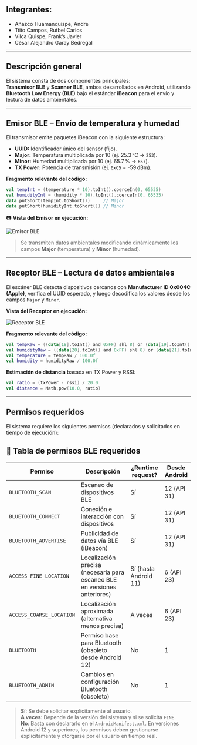 ## Integrantes:
- Añazco Huamanquispe, Andre  
- Ttito Campos, Rutbel Carlos  
- Vilca Quispe, Frank’s Javier  
- César Alejandro Garay Bedregal  

---

## Descripción general

El sistema consta de dos componentes principales:  
**Transmisor BLE** y **Scanner BLE**, ambos desarrollados en Android, utilizando **Bluetooth Low Energy (BLE)** bajo el estándar **iBeacon** para el envío y lectura de datos ambientales.

---

## Emisor BLE – Envío de temperatura y humedad

El transmisor emite paquetes iBeacon con la siguiente estructura:

- **UUID:** Identificador único del sensor (fijo).
- **Major:** Temperatura multiplicada por 10 (ej. 25.3 °C → `253`).
- **Minor:** Humedad multiplicada por 10 (ej. 65.7 % → `657`).
- **TX Power:** Potencia de transmisión (ej. `0xC5` = -59 dBm).

**Fragmento relevante del código:**
```kotlin
val tempInt = (temperature * 10).toInt().coerceIn(0, 65535)
val humidityInt = (humidity * 10).toInt().coerceIn(0, 65535)
data.putShort(tempInt.toShort())     // Major
data.putShort(humidityInt.toShort()) // Minor
```

📷 **Vista del Emisor en ejecución:**

![Emisor BLE](https://github.com/user-attachments/assets/91aff0a3-8edd-4e33-a5ed-f3b0dfcfafd6)

> Se transmiten datos ambientales modificando dinámicamente los campos **Major** (temperatura) y **Minor** (humedad).

---

## Receptor BLE – Lectura de datos ambientales

El escáner BLE detecta dispositivos cercanos con **Manufacturer ID 0x004C (Apple)**, verifica el UUID esperado, y luego decodifica los valores desde los campos `Major` y `Minor`.

**Vista del Receptor en ejecución:**

![Receptor BLE](https://github.com/user-attachments/assets/28f8d84a-436c-4751-9cce-420e2072b9f0)

**Fragmento relevante del código:**
```kotlin
val tempRaw = ((data[18].toInt() and 0xFF) shl 8) or (data[19].toInt() and 0xFF)
val humidityRaw = ((data[20].toInt() and 0xFF) shl 8) or (data[21].toInt() and 0xFF)
val temperature = tempRaw / 100.0f
val humidity = humidityRaw / 100.0f
```

**Estimación de distancia** basada en TX Power y RSSI:
```kotlin
val ratio = (txPower - rssi) / 20.0
val distance = Math.pow(10.0, ratio)
```

---

## Permisos requeridos

El sistema requiere los siguientes permisos (declarados y solicitados en tiempo de ejecución):

## 📱 Tabla de permisos BLE requeridos

| Permiso                          | Descripción                                 | ¿Runtime request? | Desde Android |
|----------------------------------|---------------------------------------------|-------------------|----------------|
| `BLUETOOTH_SCAN`                | Escaneo de dispositivos BLE                 |  Sí             | 12 (API 31)     |
| `BLUETOOTH_CONNECT`            | Conexión e interacción con dispositivos     |  Sí             | 12 (API 31)     |
| `BLUETOOTH_ADVERTISE`          | Publicidad de datos vía BLE (iBeacon)       |  Sí             | 12 (API 31)     |
| `ACCESS_FINE_LOCATION`         | Localización precisa (necesaria para escaneo BLE en versiones anteriores) |  Sí (hasta Android 11) | 6 (API 23) |
| `ACCESS_COARSE_LOCATION`       | Localización aproximada (alternativa menos precisa) | A veces       | 6 (API 23)      |
| `BLUETOOTH`                    | Permiso base para Bluetooth (obsoleto desde Android 12) |  No             | 1               |
| `BLUETOOTH_ADMIN`              | Cambios en configuración Bluetooth (obsoleto) |  No           | 1               |

>  **Sí**: Se debe solicitar explícitamente al usuario.  
>  **A veces**: Depende de la versión del sistema y si se solicita `FINE`.  
>  **No**: Basta con declararlo en el `AndroidManifest.xml`.
> En versiones Android 12 y superiores, los permisos deben gestionarse explícitamente y otorgarse por el usuario en tiempo real.
